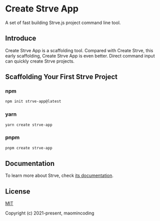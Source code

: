 # Create Strve App

A set of fast building Strve.js project command line tool.

## Introduce

Create Strve App is a scaffolding tool. Compared with Create Strve, this early scaffolding, Create Strve App is even better. Direct command input can quickly create Strve projects.

## Scaffolding Your First Strve Project

### npm

```bash
npm init strve-app@latest
```

### yarn

```bash
yarn create strve-app
```

### pnpm

```bash
pnpm create strve-app
```

## Documentation

To learn more about Strve, check [its documentation](https://maomincoding.github.io/strvejs-doc/).

## License

[MIT](http://opensource.org/licenses/MIT)

Copyright (c) 2021-present, maomincoding